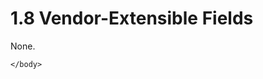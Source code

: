 <html dir="LTR" xmlns:mshelp="http://msdn.microsoft.com/mshelp" xmlns:ddue="http://ddue.schemas.microsoft.com/authoring/2003/5" xmlns:xlink="http://www.w3.org/1999/xlink" xmlns:tool="http://www.microsoft.com/tooltip">
    <head>
        <meta http-equiv="Content-Type" content="text/html; CHARSET=utf-8"></meta>
        <meta name="save" content="history"></meta>
        <title>1.8 Vendor-Extensible Fields</title>
        <xml>
            <mshelp:toctitle title="1.8 Vendor-Extensible Fields"></mshelp:toctitle>
            <mshelp:rltitle title="[MS-OXCNOTIF]: Vendor-Extensible Fields"></mshelp:rltitle>
            <mshelp:keyword index="A" term="bf8e7f93-fb3c-4c9b-a439-aa9439383029"></mshelp:keyword>
            <mshelp:attr name="DCSext.ContentType" value="open specification"></mshelp:attr>
            <mshelp:attr name="AssetID" value="bf8e7f93-fb3c-4c9b-a439-aa9439383029"></mshelp:attr>
            <mshelp:attr name="TopicType" value="kbRef"></mshelp:attr>
            <mshelp:attr name="DCSext.Title" value="[MS-OXCNOTIF]: Vendor-Extensible Fields" />
        </xml>
    </head>
    <body>
        <div id="header">
            <h1 class="heading">1.8 Vendor-Extensible Fields</h1>
        </div>
        <div id="mainSection">
            <div id="mainBody">
                <div id="allHistory" class="saveHistory"></div>
                <div id="sectionSection0" class="section" name="collapseableSection">
                    

<p>None.</p>


    </body>
</html>
